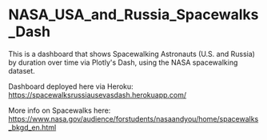 # NASA_USA_and_Russia_Spacewalks_Dash
This is a dashboard that shows Spacewalking Astronauts (U.S. and Russia) by duration over time via Plotly's Dash, using the NASA spacewalking dataset.  

Dashboard deployed here via Heroku:
https://spacewalksrussiausevasdash.herokuapp.com/

More info on Spacewalks here: 
https://www.nasa.gov/audience/forstudents/nasaandyou/home/spacewalks_bkgd_en.html
